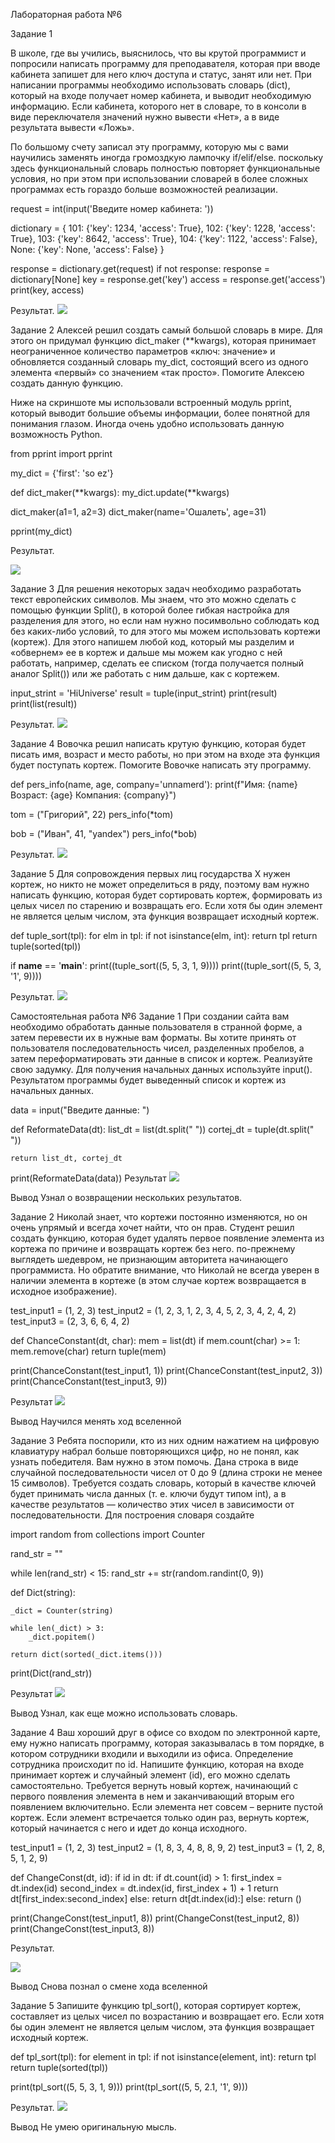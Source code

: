 Лабораторная работа №6

Задание 1

В школе, где вы учились, выяснилось, что вы крутой программист и попросили написать программу для преподавателя, которая при вводе кабинета запишет для него ключ доступа и статус, занят или нет. При написании программы необходимо использовать словарь (dict), который на входе получает номер кабинета, и выводит необходимую информацию. Если кабинета, которого нет в словаре, то в консоли в виде переключателя значений нужно вывести «Нет», а в виде результата вывести «Ложь».

По большому счету записал эту программу, которую мы с вами научились заменять иногда громоздкую лампочку if/elif/else. поскольку здесь функциональный словарь полностью повторяет функциональные условия, но при этом при использовании словарей в более сложных программах есть гораздо больше возможностей реализации.

request = int(input('Введите номер кабинета: '))

dictionary = {
    101: {'key': 1234, 'access': True},
    102: {'key': 1228, 'access': True},
    103: {'key': 8642, 'access': True},
    104: {'key': 1122, 'access': False},
    None: {'key': None, 'access': False}
}

response = dictionary.get(request)
if not response:
    response = dictionary[None]
key = response.get('key')
access = response.get('access')
print(key, access)

Результат.
![](https://github.com/Sheanra/-/assets/140616211/99393841-9b4c-445e-a89b-da73a64f9611)

Задание 2
Алексей решил создать самый большой словарь в мире. Для этого он придумал функцию dict_maker (**kwargs), которая принимает неограниченное количество параметров «ключ: значение» и обновляется созданный словарь my_dict, состоящий всего из одного элемента «первый» со значением «так просто». Помогите Алексею создать данную функцию.

Ниже на скриншоте мы использовали встроенный модуль pprint, который выводит большие объемы информации, более понятной для понимания глазом. Иногда очень удобно использовать данную возможность Python.

from pprint import pprint

my_dict = {'first': 'so ez'}

def dict_maker(**kwargs):
    my_dict.update(**kwargs)

dict_maker(a1=1, a2=3)
dict_maker(name='Ошалеть', age=31)

pprint(my_dict)

Результат.

![](https://github.com/Sheanra/-/assets/140616211/428f7846-ec85-4989-9867-01f407bbcd98)

Задание 3
Для решения некоторых задач необходимо разработать текст европейских символов. Мы знаем, что это можно сделать с помощью функции Split(), в которой более гибкая настройка для разделения для этого, но если нам нужно посимвольно соблюдать код без каких-либо условий, то для этого мы можем использовать кортежи (кортеж). Для этого напишем любой код, который мы разделим и «обвернем» ее в кортеж и дальше мы можем как угодно с ней работать, например, сделать ее списком (тогда получается полный аналог Split()) или же работать с ним дальше, как с кортежем.

input_strint = 'HiUniverse'
result = tuple(input_strint)
print(result)
print(list(result))

Результат.
![](https://github.com/Sheanra/-/assets/140616211/610d752c-a270-4b4b-9031-388a640d3a1e)

Задание 4
Вовочка решил написать крутую функцию, которая будет писать имя, возраст и место работы, но при этом на входе эта функция будет поступать кортеж. Помогите Вовочке написать эту программу.

def pers_info(name, age, company='unnamerd'):
    print(f"Имя: {name} Возраст: {age} Компания: {company}")

tom = ("Григорий", 22)
pers_info(*tom)

bob = ("Иван", 41, "yandex")
pers_info(*bob)

Результат.
![](https://github.com/Sheanra/-/assets/140616211/5041aca1-ec26-4e71-b702-935b6ae7ebc9)


Задание 5
Для сопровождения первых лиц государства X нужен кортеж, но никто не может определиться в ряду, поэтому вам нужно написать функцию, которая будет сортировать кортеж, формировать из целых чисел по старению и возвращать его. Если хотя бы один элемент не является целым числом, эта функция возвращает исходный кортеж.

def tuple_sort(tpl):
    for elm in tpl:
        if not isinstance(elm, int):
            return tpl
    return tuple(sorted(tpl))

if __name__ == '__main__':
    print((tuple_sort((5, 5, 3, 1, 9))))
    print((tuple_sort((5, 5, 3, '1', 9))))
    
Результат.
![](https://github.com/Sheanra/-/assets/140616211/d4402ca1-15b3-46e6-a0c9-80d396e32e8c)

Самостоятельная работа №6
Задание 1
При создании сайта вам необходимо обработать данные пользователя в странной форме, а затем перевести их в нужные вам форматы. Вы хотите принять от пользователя последовательность чисел, разделенных пробелов, а затем переформатировать эти данные в список и кортеж. Реализуйте свою задумку. Для получения начальных данных используйте input(). Результатом программы будет выведенный список и кортеж из начальных данных.

data = input("Введите данные: ")

def ReformateData(dt):
    list_dt = list(dt.split(" "))
    cortej_dt = tuple(dt.split(" "))

    return list_dt, cortej_dt

print(ReformateData(data))
Результат
![](https://github.com/Sheanra/-/assets/140616211/ad453d35-3002-47ae-838c-9df49566b65f)

Вывод
Узнал о возвращении нескольких результатов.

Задание 2
Николай знает, что кортежи постоянно изменяются, но он очень упрямый и всегда хочет найти, что он прав. Студент решил создать функцию, которая будет удалять первое появление элемента из кортежа по причине и возвращать кортеж без него. по-прежнему выглядеть шедевром, не признающим авторитета начинающего программиста. Но обратите внимание, что Николай не всегда уверен в наличии элемента в кортеже (в этом случае кортеж возвращается в исходное изображение).

test_input1 = (1, 2, 3)
test_input2 = (1, 2, 3, 1, 2, 3, 4, 5, 2, 3, 4, 2, 4, 2)
test_input3 = (2, 3, 6, 6, 4, 2)

def ChanceConstant(dt, char):
    mem = list(dt)
    if mem.count(char) >= 1:
        mem.remove(char)
    return tuple(mem)

print(ChanceConstant(test_input1, 1))
print(ChanceConstant(test_input2, 3))
print(ChanceConstant(test_input3, 9))

Результат
![](https://github.com/Sheanra/-/assets/140616211/a1f25930-eb56-48e7-9857-854851e6612b)

Вывод
Научился менять ход вселенной

Задание 3
Ребята поспорили, кто из них одним нажатием на цифровую клавиатуру набрал больше повторяющихся цифр, но не понял, как узнать победителя. Вам нужно в этом помочь. Дана строка в виде случайной последовательности чисел от 0 до 9 (длина строки не менее 15 символов). Требуется создать словарь, который в качестве ключей будет принимать числа данных (т. е. ключи будут типом int), а в качестве результатов — количество этих чисел в зависимости от последовательности. Для построения словаря создайте

import random
from collections import Counter

rand_str = ""

while len(rand_str) < 15:
    rand_str += str(random.randint(0, 9))


def Dict(string):

    _dict = Counter(string)

    while len(_dict) > 3:
        _dict.popitem()

    return dict(sorted(_dict.items()))


print(Dict(rand_str))

Результат
![](https://github.com/Sheanra/-/assets/140616211/86d44eef-a60d-424e-add5-7cc880c87786)

Вывод
Узнал, как еще можно использовать словарь.

Задание 4
Ваш хороший друг в офисе со входом по электронной карте, ему нужно написать программу, которая заказывалась в том порядке, в котором сотрудники входили и выходили из офиса. Определение сотрудника происходит по id. Напишите функцию, которая на входе принимает кортеж и случайный элемент (id), его можно сделать самостоятельно. Требуется вернуть новый кортеж, начинающий с первого появления элемента в нем и заканчивающий вторым его появлением включительно. Если элемента нет совсем – верните пустой кортеж. Если элемент встречается только один раз, вернуть кортеж, который начинается с него и идет до конца исходного.

test_input1 = (1, 2, 3)
test_input2 = (1, 8, 3, 4, 8, 8, 9, 2)
test_input3 = (1, 2, 8, 5, 1, 2, 9)

def ChangeConst(dt, id):
    if id in dt:
        if dt.count(id) > 1:
            first_index = dt.index(id)
            second_index = dt.index(id, first_index + 1) + 1
            return dt[first_index:second_index]
        else:
            return dt[dt.index(id):]
    else:
        return ()


print(ChangeConst(test_input1, 8))
print(ChangeConst(test_input2, 8))
print(ChangeConst(test_input3, 8))

Результат.

![](https://github.com/Sheanra/-/assets/140616211/e2b50272-7d98-40ef-a1cb-52b1e426e751)

Вывод
Снова познал о смене хода вселенной

Задание 5
Запишите функцию tpl_sort(), которая сортирует кортеж, составляет из целых чисел по возрастанию и возвращает его. Если хотя бы один элемент не является целым числом, эта функция возвращает исходный кортеж.

def tpl_sort(tpl):
    for element in tpl:
        if not isinstance(element, int):
            return tpl
    return tuple(sorted(tpl))

print(tpl_sort((5, 5, 3, 1, 9)))
print(tpl_sort((5, 5, 2.1, '1', 9)))

Результат.
![](https://github.com/Sheanra/-/assets/140616211/3771d179-ab9e-405e-a9e9-6def70547d29)

Вывод
Не умею оригинальную мысль.

